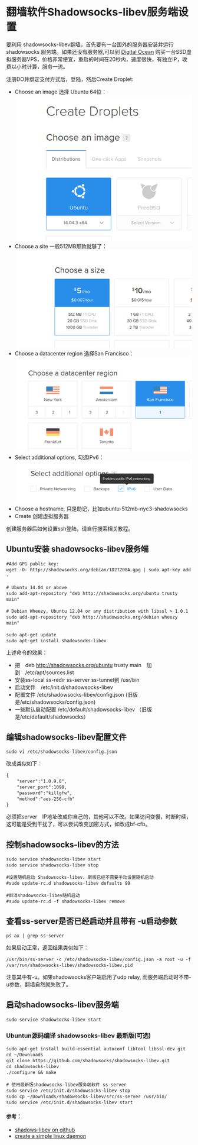 # 翻墙软件Shadowsocks-libev服务端设置

要利用 shadowsocks-libev翻墙，首先要有一台国外的服务器安装并运行shadowsocks 服务端。如果还没有服务器,可以到 [Digital Ocean](https://www.digitalocean.com/?refcode=89497bd485e0) 购买一台SSD虚拟服务器VPS，价格非常便宜，重启的时间在20秒内，速度很快，有独立IP，收费以小时计算，服务一流。

注册DO并绑定支付方式后，登陆，然后Create Droplet:

- Choose an image 选择 Ubuntu 64位：  
	![](images/03.2.choose-an-image.png)
- Choose a site 一般512MB那款就够了：  
	![](images/03.2.choose-a-size.png)
- Choose a datacenter region 选择San Francisco：  
	![](images/03.2.choose-a-datacenter-region.png)	
- Select additional options, 勾选IPv6：  
	![](images/03.2.select-addtional-options.png)
- Choose a hostname, 只是助记，比如ubuntu-512mb-nyc3-shadowsocks
- Create 创建虚拟服务器

创建服务器后如何设置ssh登陆，请自行搜索相关教程。


## Ubuntu安装 shadowsocks-libev服务端

	#Add GPG public key:
	wget -O- http://shadowsocks.org/debian/1D27208A.gpg | sudo apt-key add -

	# Ubuntu 14.04 or above
	sudo add-apt-repository "deb http://shadowsocks.org/ubuntu trusty main"
	
	# Debian Wheezy, Ubuntu 12.04 or any distribution with libssl > 1.0.1
	sudo add-apt-repository "deb http://shadowsocks.org/debian wheezy main"
	
	sudo apt-get update
	sudo apt-get install shadowsocks-libev

上述命令的效果：
- 把　deb http://shadowsocks.org/ubuntu trusty main　加到　/etc/apt/sources.list
- 安装ss-local ss-redir ss-server ss-tunnel到 /usr/bin
- 启动文件　/etc/init.d/shadowsocks-libev
- 配置文件 /etc/shadowsocks-libev/config.json (旧版是/etc/shadowsocks/config.json)
- 一些默认启动配置 /etc/default/shadowsocks-libev （旧版是/etc/default/shadowsocks）

## 编辑shadowsocks-libev配置文件
	sudo vi /etc/shadowsocks-libev/config.json
	
改成类似如下：	

	{
		"server":"1.0.9.8",
		"server_port":1098,
		"password":"killgfw",
		"method":"aes-256-cfb"		
	}

必须把server　IP地址改成你自己的，其他可以不改。如果访问变慢，时断时续，这可能是受到干扰了，可以尝试改变加密方式，如改成bf-cfb。

## 控制shadowsocks-libev的方法
	sudo service shadowsocks-libev start
	sudo service shadowsocks-libev stop
	
	#设置随机启动 Shadowsocks-libev. 新版已经不需要手动设置随机启动
	#sudo update-rc.d shadowsocks-libev defaults 99
	
	#取消shadowsocks-libev随机启动	
	#sudo update-rc.d -f shadowsocks-libev remove	

## 查看ss-server是否已经启动并且带有 -u启动参数
	ps ax | grep ss-server
	
如果启动正常，返回结果类似如下：
	
	/usr/bin/ss-server -c /etc/shadowsocks-libev/config.json -a root -u -f /var/run/shadowsocks-libev/shadowsocks-libev.pid
	
注意其中有-u。如果shadowsocks客户端启用了udp relay, 而服务端启动时不带-u参数，翻墙自然就失败了。


## 启动shadowsocks-libev服务端
	sudo service shadowsocks-libev start
	
### Ubuntun源码编译 shadowsocks-libev 最新版(可选)
	sudo apt-get install build-essential autoconf libtool libssl-dev git
	cd ~/Downloads
	git clone https://github.com/shadowsocks/shadowsocks-libev.git
	cd shadowsocks-libev
	./configure && make

	# 使用最新版shadowsocks-libev服务端软件 ss-server
	sudo service /etc/init.d/shadowsocks-libev stop
	sudo cp ~/Downloads/shadowsocks-libev/src/ss-server /usr/bin/	
	sudo service /etc/init.d/shadowsocks-libev start
	

#### 参考：
- [shadows-libev on github](https://github.com/shadowsocks/shadowsocks-libev)
- [create a simple linux daemon](http://xiaoxia.org/2011/11/15/create-a-simple-linux-daemon/)
